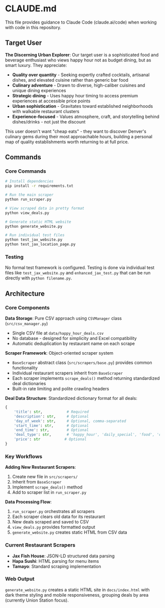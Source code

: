 # CLAUDE.md

This file provides guidance to Claude Code (claude.ai/code) when working with code in this repository.

## Target User

**The Discerning Urban Explorer**: Our target user is a sophisticated food and beverage enthusiast who views happy hour not as budget dining, but as smart luxury. They appreciate:

- **Quality over quantity** - Seeking expertly crafted cocktails, artisanal dishes, and elevated cuisine rather than generic bar food
- **Culinary adventure** - Drawn to diverse, high-caliber cuisines and unique dining experiences  
- **Strategic dining** - Uses happy hour timing to access premium experiences at accessible price points
- **Urban sophistication** - Gravitates toward established neighborhoods with walkable restaurant clusters
- **Experience-focused** - Values atmosphere, craft, and storytelling behind dishes/drinks - not just the discount

This user doesn't want "cheap eats" - they want to discover Denver's culinary gems during their most approachable hours, building a personal map of quality establishments worth returning to at full price.

## Commands

### Core Commands
```bash
# Install dependencies
pip install -r requirements.txt

# Run the main scraper
python run_scraper.py

# View scraped data in pretty format
python view_deals.py

# Generate static HTML website
python generate_website.py

# Run individual test files
python test_jax_website.py
python test_jax_location_page.py
```

### Testing
No formal test framework is configured. Testing is done via individual test files like `test_jax_website.py` and `enhanced_jax_test.py` that can be run directly with `python filename.py`.

## Architecture

### Core Components

**Data Storage**: Pure CSV approach using `CSVManager` class (`src/csv_manager.py`)
- Single CSV file at `data/happy_hour_deals.csv`
- No database - designed for simplicity and Excel compatibility
- Automatic deduplication by restaurant name on each scrape

**Scraper Framework**: Object-oriented scraper system
- `BaseScraper` abstract class (`src/scrapers/base.py`) provides common functionality
- Individual restaurant scrapers inherit from `BaseScraper`
- Each scraper implements `scrape_deals()` method returning standardized deal dictionaries
- Built-in rate limiting and polite crawling headers

**Deal Data Structure**: Standardized dictionary format for all deals:
```python
{
    'title': str,           # Required
    'description': str,     # Optional
    'day_of_week': str,     # Optional, comma-separated
    'start_time': str,      # Optional
    'end_time': str,        # Optional  
    'deal_type': str,       # 'happy_hour', 'daily_special', 'food', 'drink'
    'price': str           # Optional
}
```

### Key Workflows

**Adding New Restaurant Scrapers**:
1. Create new file in `src/scrapers/`
2. Inherit from `BaseScraper`
3. Implement `scrape_deals()` method
4. Add to scraper list in `run_scraper.py`

**Data Processing Flow**:
1. `run_scraper.py` orchestrates all scrapers
2. Each scraper clears old data for its restaurant
3. New deals scraped and saved to CSV
4. `view_deals.py` provides formatted output
5. `generate_website.py` creates static HTML from CSV data

### Current Restaurant Scrapers
- **Jax Fish House**: JSON-LD structured data parsing
- **Hapa Sushi**: HTML parsing for menu items
- **Tamayo**: Standard scraping implementation

### Web Output
`generate_website.py` creates a static HTML site in `docs/index.html` with dark theme styling and mobile responsiveness, grouping deals by area (currently Union Station focus).